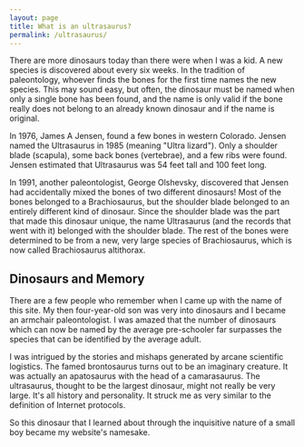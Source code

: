 ```yaml
---
layout: page
title: What is an ultrasaurus?
permalink: /ultrasaurus/
---
```


There are more dinosaurs today than there were when I was a kid. A new species is discovered about every six weeks. In the tradition of paleontology, whoever finds the bones for the first time names the new species. This may sound easy, but often, the dinosaur must be named when only a single bone has been found, and the name is only valid if the bone really does not belong to an already known dinosaur and if the name is original.

In 1976, James A Jensen, found a few bones in western Colorado. Jensen named the Ultrasaurus in 1985 (meaning "Ultra lizard"). Only a shoulder blade (scapula), some back bones (vertebrae), and a few ribs were found. Jensen estimated that Ultrasaurus was 54 feet tall and 100 feet long.

In 1991, another paleontologist, George Olshevsky, discovered that Jensen had accidentally mixed the bones of two different dinosaurs! Most of the bones belonged to a Brachiosaurus, but the shoulder blade belonged to an entirely different kind of dinosaur. Since the shoulder blade was the part that made this dinosaur unique, the name Ultrasaurus (and the records that went with it) belonged with the shoulder blade. The rest of the bones were determined to be from a new, very large species of Brachiosaurus, which is now called Brachiosaurus altithorax.

## Dinosaurs and Memory

There are a few people who remember when I came up with the name of this site. My then four-year-old son was very into dinosaurs and I became an armchair paleontologist. I was amazed that the number of dinosaurs which can now be named by the average pre-schooler far surpasses the species that can be identified by the average adult.

I was intrigued by the stories and mishaps generated by arcane scientific logistics. The famed brontosaurus turns out to be an imaginary creature. It was actually an apatosaurus with the head of a camarasaurus. The ultrasaurus, thought to be the largest dinosaur, might not really be very large. It's all history and personality. It struck me as very similar to the definition of Internet protocols.

So this dinosaur that I learned about through the inquisitive nature of a small boy became my website's namesake.